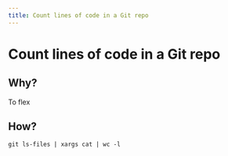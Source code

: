 ```yaml
---
title: Count lines of code in a Git repo
---
```


# Count lines of code in a Git repo

## Why?

To flex

## How?

```shell
git ls-files | xargs cat | wc -l
```